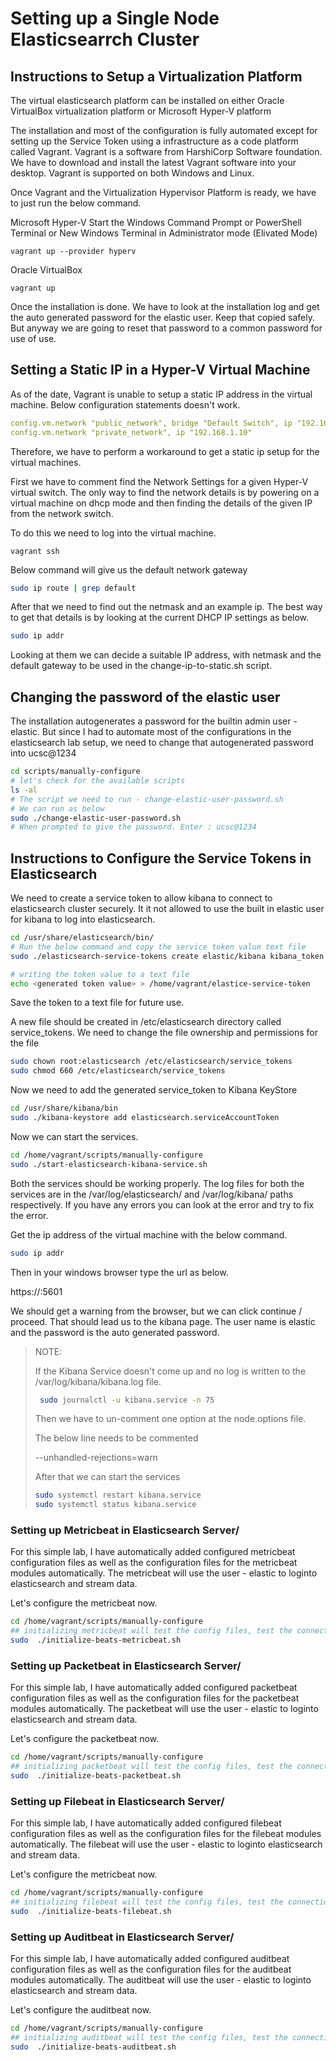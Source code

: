 # Setting up a Single Node Elasticsearrch Cluster

## Instructions to Setup a Virtualization Platform
The virtual elasticsearch platform can be installed on either Oracle VirtualBox virtualization platform or Microsoft Hyper-V platform

The installation and most of the configuration is fully automated except for setting up the Service Token using a infrastructure as a code platform called Vagrant. Vagrant is a software from HarshiCorp Software foundation. We have to download and install the latest Vagrant software into your desktop. Vagrant is supported on both Windows and Linux. 

Once Vagrant and the Virtualization Hypervisor Platform is ready, we have to just run the below command. 

Microsoft Hyper-V
Start the Windows Command Prompt or PowerShell Terminal or New Windows Terminal in Administrator mode (Elivated Mode)

```dos
vagrant up --provider hyperv
```


Oracle VirtualBox
```dos
vagrant up 
```

Once the installation is done. We have to look at the installation log and get the auto generated password for the elastic user. Keep that copied safely. But anyway we are going to reset that password to a common password for use of use. 

## Setting a Static IP in a Hyper-V Virtual Machine
As of the date, Vagrant is unable to setup a static IP address in the virtual machine. 
Below configuration statements doesn't work. 

```yml
config.vm.network "public_network", bridge "Default Switch", ip "192.168.1.10"
config.vm.network "private_network", ip "192.168.1.10" 
```

Therefore, we have to perform a workaround to get a static ip setup for the virtual machines. 

First we have to comment find the Network Settings for a given Hyper-V virtual switch. The only way to find the network details is by powering on a virtual machine on dhcp mode and then finding the details of the given IP from the network switch. 

To do this we need to log into the virtual machine. 
```dos
vagrant ssh
```

Below command will give us the default network gateway 

```bash
sudo ip route | grep default
```

After that we need to find out the netmask and an example ip. The best way to get that details is by looking at the current DHCP IP settings as below. 

```bash
sudo ip addr
```

Looking at them we can decide a suitable IP address, with netmask and the default gateway to be used in the change-ip-to-static.sh script. 

## Changing the password of the elastic user
The installation autogenerates a password for the builtin admin user - elastic. But since I had to automate most of the configurations in the elasticsearch lab setup, we need to change that autogenerated password into ucsc@1234

```bash
cd scripts/manually-configure
# let's check for the available scripts
ls -al 
# The script we need to run - change-elastic-user-password.sh
# We can run as below
sudo ./change-elastic-user-password.sh
# When prompted to give the password. Enter : ucsc@1234
```
## Instructions to Configure the Service Tokens in Elasticsearch
We need to create a service token to allow kibana to connect to elasticsearch cluster securely. It it not allowed to use the built in elastic user for kibana to log into elasticsearch. 

```bash
cd /usr/share/elasticsearch/bin/
# Run the below command and copy the service token value text file
sudo ./elasticsearch-service-tokens create elastic/kibana kibana_token

# writing the token value to a text file
echo <generated token value> > /home/vagrant/elastice-service-token
```

Save the token to a text file for future use. 

A new file should be created in /etc/elasticsearch directory called service_tokens. 
We need to change the file ownership and permissions for the file

```bash
sudo chown root:elasticsearch /etc/elasticsearch/service_tokens
sudo chmod 660 /etc/elasticsearch/service_tokens 
```

Now we need to add the generated service_token to Kibana KeyStore

```bash
cd /usr/share/kibana/bin
sudo ./kibana-keystore add elasticsearch.serviceAccountToken
```

Now we can start the services. 

```bash
cd /home/vagrant/scripts/manually-configure
sudo ./start-elasticsearch-kibana-service.sh 
```
Both the services should be working properly. The log files for both the services are in the /var/log/elasticsearch/ and /var/log/kibana/ paths respectively. If you have any errors you can look at the error and try to fix the error. 

Get the ip address of the virtual machine with the below command. 

```bash
sudo ip addr
```

Then in your windows browser type the url as below. 

https://<ip address>:5601

We should get a warning from the browser, but we can click continue / proceed. That should lead us to the kibana page. The user name is elastic and the password is the auto generated password. 

> NOTE: 
>
>    If the Kibana Service doesn't come up and no log is written to the /var/log/kibana/kibana.log file. 
>    
>   ```bash
>    sudo journalctl -u kibana.service -n 75
>   ```
>
>   Then we have to un-comment one option at the node.options file. 
>
>   The below line needs to be commented
>
>    --unhandled-rejections=warn 
>
>   After that we can start the services
>
>   ```bash
>   sudo systemctl restart kibana.service
>   sudo systemctl status kibana.service
>   ```

### Setting up Metricbeat in Elasticsearch Server/
For this simple lab, I have automatically added configured metricbeat configuration files as well as the configuration files for the metricbeat modules automatically. The metricbeat will use the user - elastic to loginto elasticsearch and stream data. 

Let's configure the metricbeat now. 

```bash
cd /home/vagrant/scripts/manually-configure
## initializing metricbeat will test the config files, test the connection with elasticsearch and upload sample dashboards into kibana
sudo  ./initialize-beats-metricbeat.sh
```
### Setting up Packetbeat in Elasticsearch Server/
For this simple lab, I have automatically added configured packetbeat configuration files as well as the configuration files for the packetbeat modules automatically. The packetbeat will use the user - elastic to loginto elasticsearch and stream data. 

Let's configure the packetbeat now. 

```bash
cd /home/vagrant/scripts/manually-configure
## initializing packetbeat will test the config files, test the connection with elasticsearch and upload sample dashboards into kibana
sudo  ./initialize-beats-packetbeat.sh
```
### Setting up Filebeat in Elasticsearch Server/
For this simple lab, I have automatically added configured filebeat configuration files as well as the configuration files for the filebeat modules automatically. The filebeat will use the user - elastic to loginto elasticsearch and stream data. 

Let's configure the metricbeat now. 

```bash
cd /home/vagrant/scripts/manually-configure
## initializing filebeat will test the config files, test the connection with elasticsearch and upload sample dashboards into kibana
sudo  ./initialize-beats-filebeat.sh
```

### Setting up Auditbeat in Elasticsearch Server/
For this simple lab, I have automatically added configured auditbeat configuration files as well as the configuration files for the auditbeat modules automatically. The auditbeat will use the user - elastic to loginto elasticsearch and stream data. 

Let's configure the auditbeat now. 

```bash
cd /home/vagrant/scripts/manually-configure
## initializing auditbeat will test the config files, test the connection with elasticsearch and upload sample dashboards into kibana
sudo  ./initialize-beats-auditbeat.sh
```




